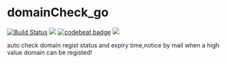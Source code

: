# domainCheck_go

[![Build Status](https://travis-ci.org/<coderguang>/<domainCheck_go>.svg?branch=master)](https://travis-ci.org/<coderguang>/<domainCheck_go>)
![](https://img.shields.io/badge/language-golang-orange.svg)
[![codebeat badge](https://codebeat.co/badges/4c9ab03b-4424-48e3-8d1f-66a5350374e9)](https://codebeat.co/projects/github-com-coderguang-domaincheck_go-master)
[![](https://img.shields.io/badge/wp-@royalchen-blue.svg)](https://www.royalchen.com)

auto check domain regist status and expiry time,notice by mail when a high value domain can be registed!
 
